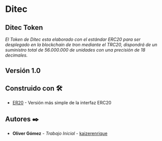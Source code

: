 # Ditec

## Ditec Token

_El Token de Ditec esta elaborado con el estándar ERC20 para ser desplegado en la blockchain de tron mediante el TRC20, dispondrá de un suministro total de 56.000.000 de unidades con una precisión de 18 decimales._

## Versión 1.0 

## Construido con 🛠️
* [ER20](#) - Versión más simple de la interfaz ERC20

## Autores ✒️
* **Oliver Gómez** - *Trabajo Inicial* - [kaizerenrique](https://github.com/kaizerenrique)